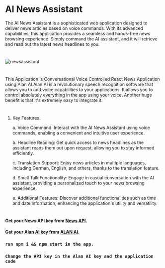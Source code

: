 # AI News Assistant

The AI News Assistant is a sophisticated web application designed to deliver news articles based on voice commands. With its advanced capabilities, this application provides a seamless and hands-free news browsing experience. Simply command the AI assistant, and it will retrieve and read out the latest news headlines to you.

#

![newsassistant](https://user-images.githubusercontent.com/81036521/155874073-4dfc3a07-e920-4cbe-9d52-2e04b61a1239.JPG)

#

This Application is  Conversational Voice Controlled React News Application using Alan AI.Alan AI is a revolutionary speech recognition software that allows you to add voice capabilities to your applications. It allows you to control absolutely everything in the app using your voice. Another huge benefit is that it's extremely easy to integrate it.

#

1. Key Features.
        
    a. Voice Command: Interact with the AI News Assistant using voice commands, enabling a convenient and intuitive user experience.
    
    b. Headline Reading: Get quick access to news headlines as the assistant reads them out upon request, allowing you to stay informed efficiently.
     
    c. Translation Support: Enjoy news articles in multiple languages, including German, English, and others, thanks to the translation feature.
    
    d. Small Talk Functionality: Engage in casual conversation with the AI assistant, providing a personalized touch to your news browsing experience.
    
    e. Additional Features: Discover additional functionalities such as time and date information, enhancing the application's utility and versatility.
#


#### Get your News API key from [News API](https://newsapi.org/).
#### Get your Alan AI key from [ALAN AI](https://alan.app/).


### `run npm i && npm start in the app.`
### `Change the API key in the Alan AI key and the application code`

